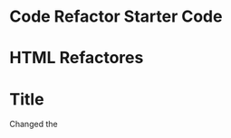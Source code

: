 # Code Refactor Starter Code

# HTML Refactores

# Title
Changed the <title> to Horiseon Digital Marketing. 

# Header 
Changed the <div> tag to a <header> tag, deleted the <span> tag & the .seo class and restructured the h1 element.

# hero
I changed the <div> tag to a <section> tag. Also, I added alt attribute to img.

# Main 
I changed the <div> tag to a <main> tag, I added alt attribute to the images, I added the id for s.e.o. and changed the <p> tags to simple line </br> tag.

# Benifits
I added a blank text alt attribute to the images, to be safely ignored, I changed the <div> tags to the <article> & <section> tags. 

# Footer
I changed the <div> tag to a footer tag, also I used a line </br> tag instead of a <p> tag.

# CSS Refactores 

# .header 
I removed .header h1 .seo class and moved the color #d9dcd6 to .header class.
I moved the li class styles to the .header div ul li class.
I removed the p class font-size 16px. (I was thinking website text is automatically displayed at 16px).

# .content
I consolidated the styles for the repeating class styles- img, h2 and content. 

# .benefits
I consolidated the styles for the repeating class styles- benefit-section, h3, and img. 



